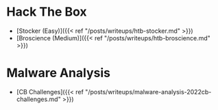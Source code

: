 # Hack The Box

- [Stocker (Easy)]({{< ref "/posts/writeups/htb-stocker.md" >}})
- [Broscience (Medium)]({{< ref "/posts/writeups/htb-broscience.md" >}})

# Malware Analysis

- [CB Challenges]({{< ref "/posts/writeups/malware-analysis-2022cb-challenges.md" >}})
